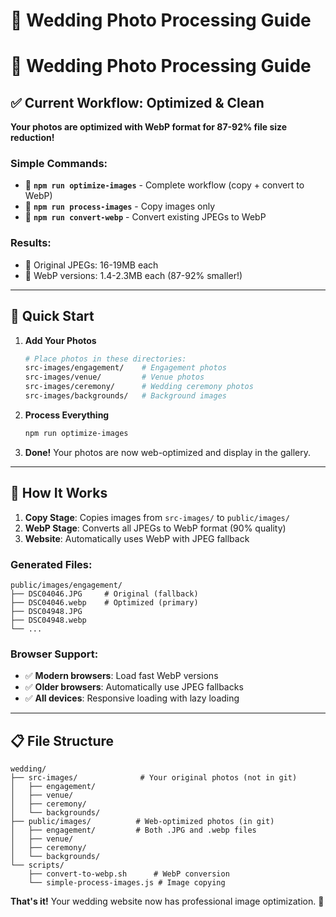 # 📸 Wedding Photo Processing Guide

# 📸 Wedding Photo Processing Guide

## ✅ **Current Workflow: Optimized & Clean**

**Your photos are optimized with WebP format for 87-92% file size reduction!**

### **Simple Commands:**
- 🚀 **`npm run optimize-images`** - Complete workflow (copy + convert to WebP)
- 📂 **`npm run process-images`** - Copy images only  
- 🔄 **`npm run convert-webp`** - Convert existing JPEGs to WebP

### **Results:**
- 📄 Original JPEGs: 16-19MB each
- 🚀 WebP versions: 1.4-2.3MB each (87-92% smaller!)

---

## 🚀 Quick Start

1. **Add Your Photos**
   ```bash
   # Place photos in these directories:
   src-images/engagement/    # Engagement photos
   src-images/venue/         # Venue photos  
   src-images/ceremony/      # Wedding ceremony photos
   src-images/backgrounds/   # Background images
   ```

2. **Process Everything**
   ```bash
   npm run optimize-images
   ```

3. **Done!** Your photos are now web-optimized and display in the gallery.

---

## 🔧 **How It Works**

1. **Copy Stage**: Copies images from `src-images/` to `public/images/`
2. **WebP Stage**: Converts all JPEGs to WebP format (90% quality)
3. **Website**: Automatically uses WebP with JPEG fallback

### **Generated Files:**
```
public/images/engagement/
├── DSC04046.JPG     # Original (fallback)
├── DSC04046.webp    # Optimized (primary)
├── DSC04948.JPG     
├── DSC04948.webp    
└── ...
```

### **Browser Support:**
- ✅ **Modern browsers**: Load fast WebP versions
- ✅ **Older browsers**: Automatically use JPEG fallbacks
- ✅ **All devices**: Responsive loading with lazy loading

---

## 📋 **File Structure**

```
wedding/
├── src-images/              # Your original photos (not in git)
│   ├── engagement/         
│   ├── venue/              
│   ├── ceremony/           
│   └── backgrounds/        
├── public/images/          # Web-optimized photos (in git)
│   ├── engagement/         # Both .JPG and .webp files
│   ├── venue/              
│   ├── ceremony/           
│   └── backgrounds/        
└── scripts/
    ├── convert-to-webp.sh      # WebP conversion
    └── simple-process-images.js # Image copying
```

**That's it!** Your wedding website now has professional image optimization. 🎉

